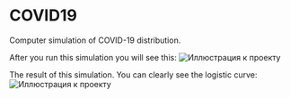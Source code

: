 # COVID19
Computer simulation of COVID-19 distribution.

After you run this simulation you will see this:
![Иллюстрация к проекту](https://github.com/vectozavr/COVID19/blob/master/img/demo1.jpg)

The result of this simulation. You can clearly see the logistic curve:
![Иллюстрация к проекту](https://github.com/vectozavr/COVID19/blob/master/img/demo2.jpg)
